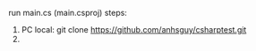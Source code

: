 run main.cs (main.csproj) steps:
1. PC local: git clone https://github.com/anhsguy/csharptest.git
2. 